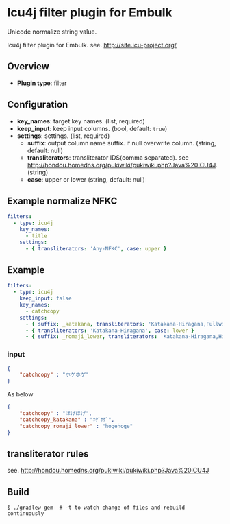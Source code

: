 # Icu4j filter plugin for Embulk

Unicode normalize string value.

Icu4j filter plugin for Embulk.
see. http://site.icu-project.org/

## Overview

* **Plugin type**: filter

## Configuration

- **key_names**: target key names. (list, required)
- **keep_input**: keep input columns. (bool, default: `true`)
- **settings**: settings. (list, required)
    - **suffix**: output column name suffix. if null overwrite column. (string, default: null)
    - **transliterators**: transliterator IDS(comma separated). see http://hondou.homedns.org/pukiwiki/pukiwiki.php?Java%20ICU4J. (string)
    - **case**: upper or lower (string, default: null)

## Example normalize NFKC

```yaml
filters:
  - type: icu4j
    key_names:
      - title
    settings:
      - { transliterators: 'Any-NFKC', case: upper }
```

## Example

```yaml
filters:
  - type: icu4j
    keep_input: false
    key_names:
      - catchcopy
    settings:
      - { suffix: _katakana, transliterators: 'Katakana-Hiragana,Fullwidth-Halfwidth', case: upper }
      - { transliterators: 'Katakana-Hiragana', case: lower }
      - { suffix: _romaji_lower, transliterators: 'Katakana-Hiragana,Hiragana-Latin', case: lower }
```

### input

```json
{
    "catchcopy" : "ホゲホゲ"
}
```

As below

```json
{
    "catchcopy" : "ほげほげ",
    "catchcopy_katakana" : "ﾎｹﾞﾎｹﾞ",
    "catchcopy_romaji_lower" : "hogehoge"
}
```

## transliterator rules
see. http://hondou.homedns.org/pukiwiki/pukiwiki.php?Java%20ICU4J

## Build

```
$ ./gradlew gem  # -t to watch change of files and rebuild continuously
```
